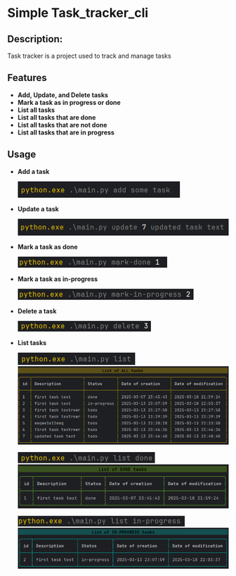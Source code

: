 # Simple Task_tracker_cli

## Description:

Task tracker is a project used to track and manage tasks

## Features

- **Add, Update, and Delete tasks**
- **Mark a task as in progress or done**
- **List all tasks**
- **List all tasks that are done**
- **List all tasks that are not done**
- **List all tasks that are in progress**

## Usage

- **Add a task**

  ![img.png](src/img/img.png)


- **Update a task**

  ![img.png](src/img/update.png)
 
- **Mark a task as done**

  ![img.png](src/img/mark_done.png)

- **Mark a task as in-progress**
  
  ![img.png](src/img/mark_in_progress.png)

- **Delete a task**

  ![del.png](src/img/del.png)

- **List tasks**
  
  ![list.png](src/img/list.png)
  ![list2.png](src/img/list2.png)

  ![listdone.png](src/img/listdone.png)
  ![listdone.png](src/img/listdone2.png)

  ![listinprogress.png](src/img/listinprogress.png)
  ![listinprogress2.png](src/img/listinprogress2.png) 



